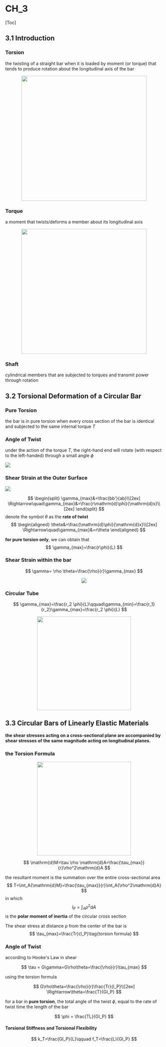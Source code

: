 # CH_3

[Toc]

## 3.1 Introduction 

### Torsion

the twisting of a straight bar when it is loaded by moment (or torque) that tends to produce rotation about the longitudinal axis of the bar

<div align = center><img height = 400 src = "./assets/Ch_3_figure_1.png"></div>

### Torque 

a moment that twists/deforms a member about its longitudinal axis

<div align = center><img height = 400 src = "./assets/Ch_3_figure_2.png"></div>

### Shaft

cylindrical members that are subjected to torques and transmit power through rotation

## 3.2 Torsional Deformation of a Circular Bar

### Pure Torsion

the bar is in pure torsion when every cross section of the bar is identical and subjected to the same internal torque *T*

### Angle of Twist

under the action of the torque *T*, the right-hand end will rotate (with respect to the left-handed) through a small angle $\phi$

<div><img src = "./assets/Ch_3_figure_3.png"></div>

### Shear Strain at the Outer Surface

<div><img src= "./assets/Ch_3_figure_4.png"></div>

$$
\begin{split}
    \gamma_{max}&=\frac{bb'}{ab}\\[2ex]
    \Rightarrow\quad\gamma_{max}&=\frac{r\mathrm{d}\phi}{\mathrm{d}x}\\[2ex]
\end{split}
$$
denote the symbol $\theta$ as the **rate of twist**
$$
\begin{aligned}    
    \theta&=\frac{\mathrm{d}\phi}{\mathrm{d}x}\\[2ex]
    \Rightarrow\quad\gamma_{max}&=r\theta
\end{aligned}
$$

**for pure torsion only**, we can obtain that 
$$
\gamma_{max}=\frac{r\phi}{L}
$$

### Shear Strain within the bar

$$
\gamma= \rho \theta=\frac{\rho}{r}\gamma_{max}
$$

<div align = center><img src = "./assets/Ch_3_figure_7.png"></div>

### Circular Tube

$$
\gamma_{max}=\frac{r_2 \phi}{L}\qquad\gamma_{min}=\frac{r_1}{r_2}\gamma_{max}=\frac{r_2 \phi}{L}
$$

<div align = center><img height = 300 src = "./assets/Ch_3_figure_5.png"></div>

## 3.3 Circular Bars of Linearly Elastic Materials

**the shear stresses acting on a cross-sectional plane are accompanied by shear stresses of the same magnitude acting on longitudinal planes.**

### the Torsion Formula

<div align = center><img height = 300 src = "./assets/Ch_3_figure_6.png"></div>

$$
\mathrm{d}M=\tau \rho \mathrm{d}A=\frac{\tau_{max}}{r}\rho^2\mathrm{d}A
$$

the resultant moment is the summation over the entire cross-sectional area
$$
T=\int_A{\mathrm{d}M}=\frac{\tau_{max}}{r}\int_A{\rho^2\mathrm{d}A}
$$
in which
$$
I_P=\int_A{\rho^2\mathrm{d}A}
$$
is the **polar moment of inertia** of the circular cross section

The shear stress at distance ρ from the center of the bar is
$$
\tau_{max}=\frac{Tr}{I_P}\tag{torsion formula}
$$

### Angle of Twist

according to Hooke's Law in shear

$$
\tau = G\gamma=G\rho\theta=\frac{\rho}{r}\tau_{max}
$$

using the torsion formula

$$
G\rho\theta=\frac{\rho}{r}\frac{Tr}{I_P}\\[2ex]
\Rightarrow\theta=\frac{T}{GI_P}
$$

for a bar in **pure torsion**, the total angle of the twist $\phi$, equal to the rate of twist time the length of the bar

$$
\phi = \frac{TL}{GI_P}
$$

#### Torsional Stiffness and Torsional Flexibility

$$
k_T=\frac{GI_P}{L}\qquad f_T=\frac{L}{GI_P}
$$